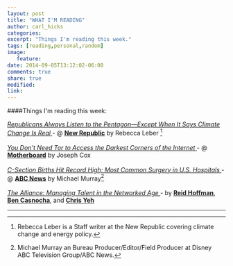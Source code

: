 ```yaml
---
layout: post
title: "WHAT I'M READING"
author: carl_hicks 
categories:
excerpt: "Things I'm reading this week."
tags: [reading,personal,random]
image:
   feature:
date: 2014-09-05T13:12:02-06:00
comments: true
share: true
modified:
link:
---
```


####Things I'm reading this week:

[ _Republicans Always Listen to the Pentagon—Except When It Says Climate Change Is Real_ ](http://www.newrepublic.com/article/118830/pentagon-tell-republicans-climate-change-hurting-military) - @ [**New Republic**](http://newrepublic.com/) by Rebecca Leber [^1]
<br>
<br>
[ _You Don't Need Tor to Access the Darkest Corners of the Internet_ ](http://motherboard.vice.com/read/the-real-dark-net-goes-beyond-tor-sites?trk_source=homepage-lede) - @ [**Motherboard**](http://motherboard.vice.com/en_us) by Joseph Cox
<br>
<br>
[ _C-Section Births Hit Record High; Most Common Surgery in U.S. Hospitals_ ](http://abcnews.go.com/WN/section-births-hit-record-high-american-babies/story?id=10183406) - @ [**ABC News**](http://abcnews.go.com/) by Michael Murray[^2]
<br>
<br>
[ _The Alliance: Managing Talent in the Networked Age_ ](http://www.amazon.com/The-Alliance-Managing-Talent-Networked/dp/1625275773) - by [**Reid Hoffman**](http://reidhoffman.org/about/), [**Ben Casnocha**](http://casnocha.com/about), and [**Chris Yeh**](http://chrisyeh.com/)

-----

[^1]:Rebecca Leber is a Staff writer at the New Republic covering climate change and energy policy.
[^2]:Michael Murray an Bureau Producer/Editor/Field Producer at Disney ABC Television Group/ABC News.
